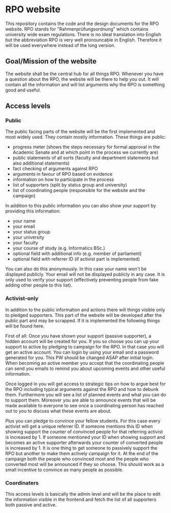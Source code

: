 # RPO website

This repository contains the code and the design documents for
the RPO website. RPO stands for "Rahmenprüfungsordnung" which contains university
wide exam regulations. There is no ideal translation into English but the
abbreviation RPO is very well pronouncable in English. Therefore it will
be used everywhere instead of the long version.

## Goal/Mission of the website

The website shall be the central hub for all things RPO. Whenever you
have a question about the RPO, the website will be there to help you out.
It will contain all the information and will list arguments why the RPO
is something good and useful.

## Access levels

### Public

The public facing parts of the website will be the first implemented
and most widely used. They contain mostly information. These things are public:

- progress meter (shows the steps necessary for formal approval in the Academic 
  Senate and at which point in the process we currently are)
- public statements of all sorts (faculty and department statements but also 
  additional statements)
- fact checking of arguments against RPO
- arguments in favour of RPO based on evidence
- information on how to participate in the process
- list of supporters (split by status group and university)
- list of coordinating people (responsible for the website and the campaign)

In addition to this public information you can also show your support by
providing this information:

- your name
- your email
- your status group
- your university
- your faculty
- your course of study (e.g. Informatics BSc.)
- optional field with additional info (e.g. member of parliament)
- optional field with referrer ID (if activist part is implemented)

You can also do this anonymously. In this case your name won't be displayed
publicly. Your email will not be displayed publicly in any case. It is only
used to verify your support (effectively preventing people from fake adding
other people to this list).

### Activist-only

In addition to the public information and actions there will things visible
only to pledged supporters. This part of the website will be developed after
the public part and may be scrapped. If it is implemented the following things
will be found here.

First of all: Once you have shown your support (passive supporter), a hidden
account will be created for you. If you so choose you can up your support to
active by pledging to campaign for the RPO. In that case you will get an
active account. You can login by using your email and a password generated for
you. This PW should be changed ASAP after initial login. When becoming
an active member you accept that the coordinating people can send you
emails to remind you about upcoming events and other useful information.

Once logged in you will get access to strategic tips on how to argue best
for the RPO including typical arguments against the RPO and how to debunk
them. Furthermore you will see a list of planned events and what you can do
to support them. Moreover you are able to announce events that will be made
available to everyone to see once a coordinating person has reached out to
you to discuss what these events are about.

Plus you can pledge to convince your fellow students. For this case every
activist will get a unique referrer ID. If someone mentions this ID when
showing support the counter of convinced people for that referring activist
is increased by 1. If someone mentioned your ID when showing support and becomes 
an active supporter afterwards your counter of converted people is increased
by 1. It is one thing to get someone to passively support the RPO but another
to make them actively campaign for it. At the end of the campaign both the
people who convinced most and the people who converted most will be announced
if they so choose. This should work as a small incentive to convince as many 
people as possible.

### Coordinaters

This access levels is basically the admin level and will be the place
to edit the information visible in the frontend and fetch the list
of all supporters both passive and active.
